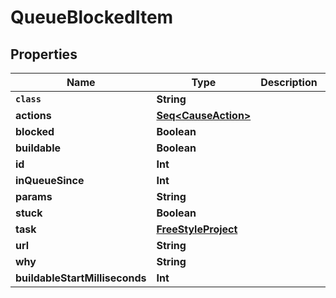 

# QueueBlockedItem


## Properties

Name | Type | Description | Notes
------------ | ------------- | ------------- | -------------
**`class`** | **String** |  |  [optional]
**actions** | [**Seq&lt;CauseAction&gt;**](CauseAction.md) |  |  [optional]
**blocked** | **Boolean** |  |  [optional]
**buildable** | **Boolean** |  |  [optional]
**id** | **Int** |  |  [optional]
**inQueueSince** | **Int** |  |  [optional]
**params** | **String** |  |  [optional]
**stuck** | **Boolean** |  |  [optional]
**task** | [**FreeStyleProject**](FreeStyleProject.md) |  |  [optional]
**url** | **String** |  |  [optional]
**why** | **String** |  |  [optional]
**buildableStartMilliseconds** | **Int** |  |  [optional]



